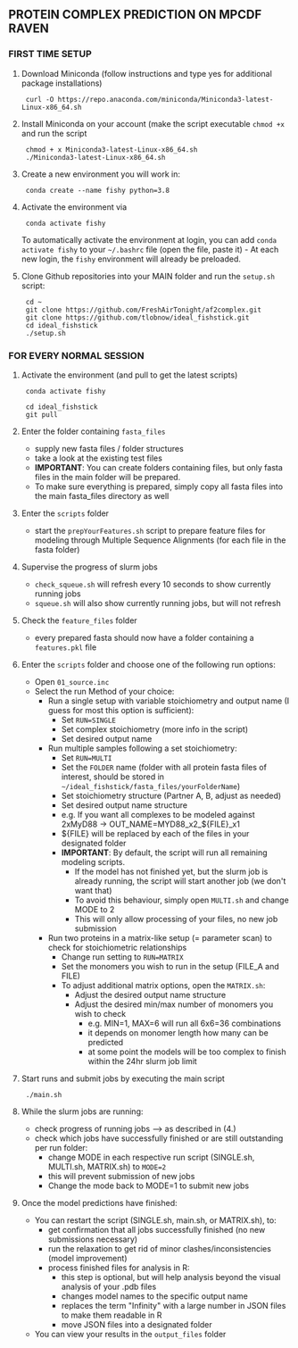 ## PROTEIN COMPLEX PREDICTION ON MPCDF RAVEN


### FIRST TIME SETUP

1. Download Miniconda (follow instructions and type yes for additional package installations)

        curl -O https://repo.anaconda.com/miniconda/Miniconda3-latest-Linux-x86_64.sh


2. Install Miniconda on your account (make the script executable `chmod +x` and run the script

        chmod + x Miniconda3-latest-Linux-x86_64.sh
        ./Miniconda3-latest-Linux-x86_64.sh


3. Create a new environment you will work in:

        conda create --name fishy python=3.8


4. Activate the environment via

        conda activate fishy

    To automatically activate the environment at login, you can add `conda activate fishy` to your `~/.bashrc` file (open the file, paste it) - At each new login, the `fishy` environment will already be preloaded.


5. Clone Github repositories into your MAIN folder and run the `setup.sh` script:

        cd ~
        git clone https://github.com/FreshAirTonight/af2complex.git
        git clone https://github.com/tlobnow/ideal_fishstick.git
        cd ideal_fishstick
        ./setup.sh



### FOR EVERY NORMAL SESSION

1. Activate the environment (and pull to get the latest scripts)

        conda activate fishy

        cd ideal_fishstick
        git pull

2. Enter the folder containing `fasta_files`
    - supply new fasta files / folder structures
    - take a look at the existing test files
    - **IMPORTANT**: You can create folders containing files, but only fasta files in the main folder will be prepared.
    - To make sure everything is prepared, simply copy all fasta files into the main fasta_files directory as well

3. Enter the `scripts` folder
    - start the `prepYourFeatures.sh` script to prepare feature files for modeling through Multiple Sequence Alignments (for each file in the fasta folder)

4. Supervise the progress of slurm jobs
    - `check_squeue.sh` will refresh every 10 seconds to show currently running jobs
    - `squeue.sh` will also show currently running jobs, but will not refresh

5. Check the `feature_files` folder
    - every prepared fasta should now have a folder containing a `features.pkl` file

6. Enter the `scripts` folder and choose one of the following run options:
    - Open `01_source.inc`
    - Select the run Method of your choice:
        - Run a single setup with variable stoichiometry and output name (I guess for most this option is sufficient):
            - Set `RUN=SINGLE`
            - Set complex stoichiometry (more info in the script)
            - Set desired output name
        - Run multiple samples following a set stoichiometry:
            - Set `RUN=MULTI`
            - Set the `FOLDER` name (folder with all protein fasta files of interest, should be stored in `~/ideal_fishstick/fasta_files/yourFolderName`)
            - Set stoichiometry structure (Partner A, B, adjust as needed)
            - Set desired output name structure
            - e.g. If you want all complexes to be modeled against 2xMyD88 -> OUT_NAME=MYD88_x2_${FILE}_x1
            - ${FILE} will be replaced by each of the files in your designated folder
            - **IMPORTANT**: By default, the script will run all remaining modeling scripts.
                - If the model has not finished yet, but the slurm job is already running, the script will start another job (we don't want that)
                - To avoid this behaviour, simply open `MULTI.sh` and change MODE to 2
                - This will only allow processing of your files, no new job submission
        - Run two proteins in a matrix-like setup (= parameter scan) to check for stoichiometric relationships
            - Change run setting to `RUN=MATRIX`
            - Set the monomers you wish to run in the setup (FILE_A and FILE)
            - To adjust additional matrix options, open the `MATRIX.sh`:
                - Adjust the desired output name structure
                - Adjust the desired min/max number of monomers you wish to check
                    - e.g. MIN=1, MAX=6 will run all 6x6=36 combinations
                    - it depends on monomer length how many can be predicted
                    - at some point the models will be too complex to finish within the 24hr slurm job limit

7. Start runs and submit jobs by executing the main script

        ./main.sh


8. While the slurm jobs are running:
    - check progress of running jobs --> as described in (4.)
    - check which jobs have successfully finished or are still outstanding per run folder:
        - change MODE in each respective run script (SINGLE.sh, MULTI.sh, MATRIX.sh) to `MODE=2`
        - this will prevent submission of new jobs
        - Change the mode back to MODE=1 to submit new jobs

9. Once the model predictions have finished:
    - You can restart the script (SINGLE.sh, main.sh, or MATRIX.sh), to:
        - get confirmation that all jobs successfully finished (no new submissions necessary)
        - run the relaxation to get rid of minor clashes/inconsistencies (model improvement)
        - process finished files for analysis in R:
            - this step is optional, but will help analysis beyond the visual analysis of your .pdb files
            - changes model names to the specific output name
            - replaces the term "Infinity" with a large number in JSON files to make them readable in R
            - move JSON files into a designated folder
    - You can view your results in the `output_files` folder
